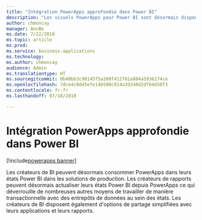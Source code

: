 ```yaml
---
title: "Intégration PowerApps approfondie dans Power BI"
description: "Les visuels PowerApps pour Power BI sont désormais disponibles"
author: chmoncay
manager: AnnBe
ms.date: 7/22/2018
ms.topic: article
ms.prod: 
ms.service: business-applications
ms.technology: 
ms.author: chmoncay
audience: Admin
ms.translationtype: HT
ms.sourcegitcommit: 0b40bb3c98145f5a260f412701a884a5936174ce
ms.openlocfilehash: 7dce4c8d45efe14b590c914a39240d2df64d50f3
ms.contentlocale: fr-fr
ms.lasthandoff: 07/18/2018

---
```

# <a name="deeper-powerapps-integration-in-power-bi"></a>Intégration PowerApps approfondie dans Power BI

[!include[powerapps banner](../includes/powerapps.md)]




Les créateurs de BI peuvent désormais consommer PowerApps dans leurs états Power BI dans les solutions de production. Les créateurs de rapports peuvent désormais actualiser leurs états Power BI depuis PowerApps ce qui déverrouille de nombreuses autres moyens de travailler de manière transactionnelle avec des entrepôts de données au sein des états.  Les créateurs de BI disposent également d'options de partage simplifiées avec leurs applications et leurs rapports.

